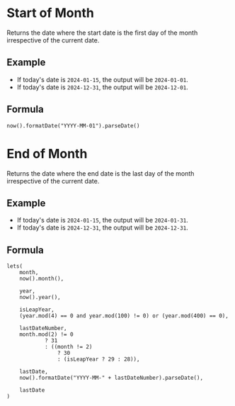 # Start of Month

Returns the date where the start date is the first day of the month irrespective of the current date.

## Example

- If today's date is `2024-01-15`, the output will be `2024-01-01`.
- If today's date is `2024-12-31`, the output will be `2024-12-01`.

## Formula

```
now().formatDate("YYYY-MM-01").parseDate()
```

# End of Month

Returns the date where the end date is the last day of the month irrespective of the current date.

## Example

- If today's date is `2024-01-15`, the output will be `2024-01-31`.
- If today's date is `2024-12-31`, the output will be `2024-12-31`.

## Formula

```
lets(
	month,
	now().month(),

	year,
	now().year(),

	isLeapYear,
	(year.mod(4) == 0 and year.mod(100) != 0) or (year.mod(400) == 0),

	lastDateNumber,
	month.mod(2) != 0
			? 31
			: ((month != 2)
				? 30
				: (isLeapYear ? 29 : 28)),

	lastDate,
	now().formatDate("YYYY-MM-" + lastDateNumber).parseDate(),

	lastDate
)
```
